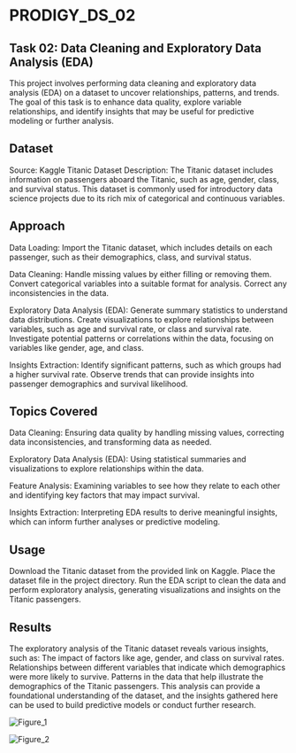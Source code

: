 # PRODIGY_DS_02

## Task 02: Data Cleaning and Exploratory Data Analysis (EDA)

This project involves performing data cleaning and exploratory data analysis (EDA) on a dataset to uncover relationships, patterns, and trends. The goal of this task is to enhance data quality, explore variable relationships, and identify insights that may be useful for predictive modeling or further analysis.

## Dataset

Source: Kaggle Titanic Dataset
Description: The Titanic dataset includes information on passengers aboard the Titanic, such as age, gender, class, and survival status. This dataset is commonly used for introductory data science projects due to its rich mix of categorical and continuous variables.

## Approach

Data Loading: Import the Titanic dataset, which includes details on each passenger, such as their demographics, class, and survival status.

Data Cleaning: Handle missing values by either filling or removing them.
Convert categorical variables into a suitable format for analysis.
Correct any inconsistencies in the data.

Exploratory Data Analysis (EDA):
Generate summary statistics to understand data distributions.
Create visualizations to explore relationships between variables, such as age and survival rate, or class and survival rate.
Investigate potential patterns or correlations within the data, focusing on variables like gender, age, and class.

Insights Extraction:
Identify significant patterns, such as which groups had a higher survival rate.
Observe trends that can provide insights into passenger demographics and survival likelihood.

## Topics Covered

Data Cleaning: Ensuring data quality by handling missing values, correcting data inconsistencies, and transforming data as needed.

Exploratory Data Analysis (EDA): Using statistical summaries and visualizations to explore relationships within the data.

Feature Analysis: Examining variables to see how they relate to each other and identifying key factors that may impact survival.

Insights Extraction: Interpreting EDA results to derive meaningful insights, which can inform further analyses or predictive modeling.

## Usage

Download the Titanic dataset from the provided link on Kaggle.
Place the dataset file in the project directory.
Run the EDA script to clean the data and perform exploratory analysis, generating visualizations and insights on the Titanic passengers.

## Results

The exploratory analysis of the Titanic dataset reveals various insights, such as:
The impact of factors like age, gender, and class on survival rates.
Relationships between different variables that indicate which demographics were more likely to survive.
Patterns in the data that help illustrate the demographics of the Titanic passengers.
This analysis can provide a foundational understanding of the dataset, and the insights gathered here can be used to build predictive models or conduct further research.

![Figure_1](https://github.com/user-attachments/assets/606e3404-b9b9-4d13-903c-c0e7f13c6fc5)

![Figure_2](https://github.com/user-attachments/assets/e83327b7-c00a-42ee-b9a5-cd74d1b1286a)



